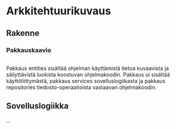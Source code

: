 # Arkkitehtuurikuvaus

## Rakenne

### Pakkauskaavio
![]()

Pakkaus entities sisältää ohjelman käyttämistä tietoa kuvaavista ja säilyttävistä luokista koostuvan ohjelmakoodin. Pakkaus ui sisältää käyttöliittymästä, pakkaus services sovelluslogiikasta ja pakkaus repositories tiedosto-operaatioista vastaavan ohjelmakoodin. 

## Sovelluslogiikka

...
